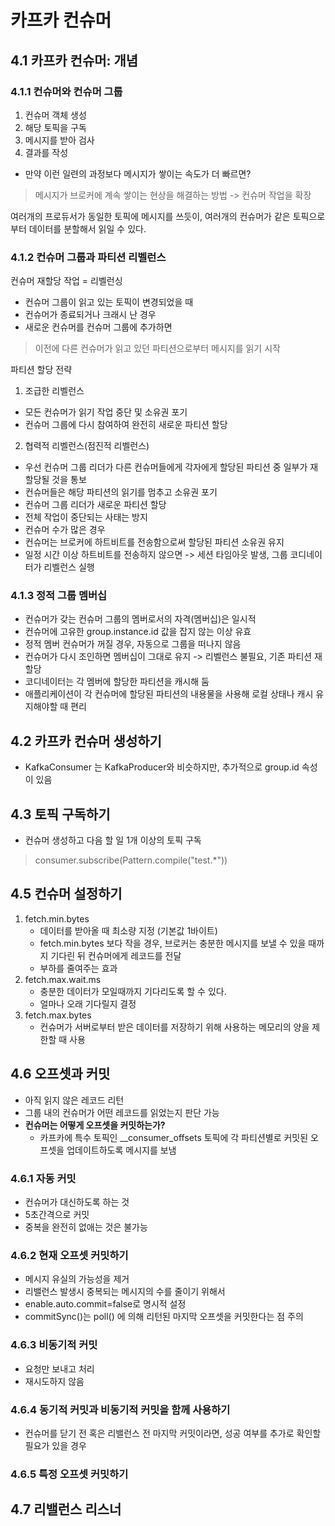 # 카프카 컨슈머

## 4.1 카프카 컨슈머: 개념  
### 4.1.1 컨슈머와 컨슈머 그룹  
1. 컨슈머 객체 생성
2. 해당 토픽을 구독
3. 메시지를 받아 검사
4. 결과를 작성
- 만약 이런 일련의 과정보다 메시지가 쌓이는 속도가 더 빠르면? 
> 메시지가 브로커에 계속 쌓이는 현상을 해결하는 방법 -> 컨슈머 작업을 확장

여러개의 프로듀서가 동일한 토픽에 메시지를 쓰듯이, 여러개의 컨슈머가 같은 토픽으로부터 데이터를 분할해서 읽일 수 있다.

### 4.1.2 컨슈머 그룹과 파티션 리벨런스 

컨슈머 재할당 작업 = 리벨런싱    
- 컨슈머 그룹이 읽고 있는 토픽이 변경되었을 때
- 컨슈머가 종료되거나 크래시 난 경우
- 새로운 컨슈머를 컨슈머 그룹에 추가하면
>이전에 다른 컨슈머가 읽고 있던 파티션으로부터 메시지를 읽기 시작

파티션 할당 전략
1. 조급한 리벨런스   
- 모든 컨슈머가 읽기 작업 중단 및 소유권 포기
- 컨슈머 그룹에 다시 참여하여 완전히 새로운 파티션 할당   

2. 협력적 리벨런스(점진적 리벨런스)  
- 우선 컨슈머 그룹 리더가 다른 컨슈머들에게 각자에게 할당된 파티션 중 일부가 재할당될 것을 통보
- 컨슈머들은 해당 파티션의 읽기를 멈추고 소유권 포기
- 컨슈머 그룹 리더가 새로운 파티션 할당
- 전체 작업이 중단되는 사태는 방지
- 컨슈머 수가 많은 경우
- 컨슈머는 브로커에 하트비트를 전송함으로써 할당된 파티션 소유권 유지
- 일정 시간 이상 하트비트를 전송하지 않으면 -> 세션 타임아웃 발생, 그룹 코디네이터가 리벨런스 실행

### 4.1.3 정적 그룹 멤버십
- 컨슈머가 갖는 컨슈머 그룹의 멤버로서의 자격(멤버십)은 일시적
- 컨슈머에 고유한 group.instance.id 값을 잡지 않는 이상 유효
- 정적 멤버 컨슈머가 꺼질 경우, 자동으로 그룹을 떠나지 않음
- 컨슈머가 다시 조인하면 멤버십이 그대로 유지 -> 리벨런스 불필요, 기존 파티션 재할당
- 코디네이터는 각 멤버에 할당한 파티션을 캐시해 둠
- 애플리케이션이 각 컨슈머에 할당된 파티션의 내용물을 사용해 로컬 상태나 캐시 유지해야할 때 편리

## 4.2 카프카 컨슈머 생성하기 
- KafkaConsumer 는 KafkaProducer와 비슷하지만, 추가적으로 group.id 속성이 있음

## 4.3 토픽 구독하기
- 컨슈머 생성하고 다음 할 일 1개 이상의 토픽 구독
> consumer.subscribe(Pattern.compile("test.*"))

## 4.5 컨슈머 설정하기
1. fetch.min.bytes
   - 데이터를 받아올 때 최소량 지정 (기본값 1바이트)
   - fetch.min.bytes 보다 작을 경우, 브로커는 충분한 메시지를 보낼 수 있을 때까지 기다린 뒤 컨슈머에게 레코드를 전달
   - 부하를 줄여주는 효과
2. fetch.max.wait.ms
   - 충분한 데이터가 모일때까지 기다리도록 할 수 있다.
   - 얼마나 오래 기다릴지 결정
3. fetch.max.bytes
   - 컨슈머가 서버로부터 받은 데이터를 저장하기 위해 사용하는 메모리의 양을 제한할 때 사용

## 4.6 오프셋과 커밋
- 아직 읽지 않은 레코드 리턴
- 그룹 내의 컨슈머가 어떤 레코드를 읽었는지 판단 가능
- **컨슈머는 어떻게 오프셋을 커밋하는가?**
  - 카프카에 특수 토픽인 __consumer_offsets 토픽에 각 파티션별로 커밋된 오프셋을 업데이트하도록 메시지를 보냄
  
### 4.6.1 자동 커밋
- 컨슈머가 대신하도록 하는 것
- 5초간격으로 커밋
- 중복을 완전히 없애는 것은 불가능

### 4.6.2 현재 오프셋 커밋하기  
- 메시지 유실의 가능성을 제거
- 리밸런스 발생시 중복되는 메시지의 수를 줄이기 위해서
- enable.auto.commit=false로 명시적 설정
- commitSync()는 poll() 에 의해 리턴된 마지막 오프셋을 커밋한다는 점 주의

### 4.6.3 비동기적 커밋
- 요청만 보내고 처리
- 재시도하지 않음

### 4.6.4 동기적 커밋과 비동기적 커밋을 함께 사용하기
- 컨슈머를 닫기 전 혹은 리밸런스 전 마지막 커밋이라면, 성공 여부를 추가로 확인할 필요가 있을 경우

### 4.6.5 특정 오프셋 커밋하기

## 4.7 리밸런스 리스너 
